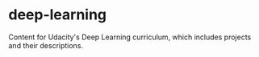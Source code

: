 # deep-learning
Content for Udacity's Deep Learning curriculum, which includes projects and their descriptions.
